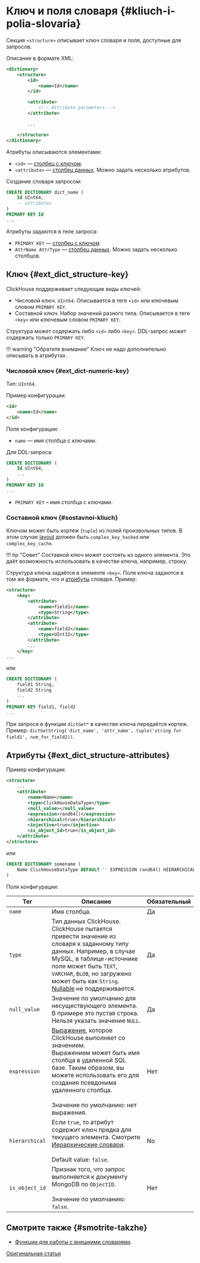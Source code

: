 # Ключ и поля словаря {#kliuch-i-polia-slovaria}

Секция `<structure>` описывает ключ словаря и поля, доступные для запросов.

Описание в формате XML:

``` xml
<dictionary>
    <structure>
        <id>
            <name>Id</name>
        </id>

        <attribute>
            <!-- Attribute parameters -->
        </attribute>

        ...

    </structure>
</dictionary>
```

Атрибуты описываются элементами:

-   `<id>` — [столбец с ключом](external-dicts-dict-structure.md#ext_dict_structure-key).
-   `<attribute>` — [столбец данных](external-dicts-dict-structure.md#ext_dict_structure-attributes). Можно задать несколько атрибутов.

Создание словаря запросом:

``` sql
CREATE DICTIONARY dict_name (
    Id UInt64,
    -- attributes
)
PRIMARY KEY Id
...
```

Атрибуты задаются в теле запроса:

-   `PRIMARY KEY` — [столбец с ключом](external-dicts-dict-structure.md#ext_dict_structure-key)
-   `AttrName AttrType` — [столбец данных](external-dicts-dict-structure.md#ext_dict_structure-attributes). Можно задать несколько столбцов.

## Ключ {#ext_dict_structure-key}

ClickHouse поддерживает следующие виды ключей:

-   Числовой ключ. `UInt64`. Описывается в теге `<id>` или ключевым словом `PRIMARY KEY`.
-   Составной ключ. Набор значений разного типа. Описывается в теге `<key>` или ключевым словом `PRIMARY KEY`.

Структура может содержать либо `<id>` либо `<key>`. DDL-запрос может содержать только `PRIMARY KEY`.

!!! warning "Обратите внимание"
    Ключ не надо дополнительно описывать в атрибутах.

### Числовой ключ {#ext_dict-numeric-key}

Тип: `UInt64`.

Пример конфигурации:

``` xml
<id>
    <name>Id</name>
</id>
```

Поля конфигурации:

-   `name` — имя столбца с ключами.

Для DDL-запроса:

``` sql
CREATE DICTIONARY (
    Id UInt64,
    ...
)
PRIMARY KEY Id
...
```

-   `PRIMARY KEY` – имя столбца с ключами.

### Составной ключ {#sostavnoi-kliuch}

Ключом может быть кортеж (`tuple`) из полей произвольных типов. В этом случае [layout](external-dicts-dict-layout.md) должен быть `complex_key_hashed` или `complex_key_cache`.

!!! tip "Совет"
    Составной ключ может состоять из одного элемента. Это даёт возможность использовать в качестве ключа, например, строку.

Структура ключа задаётся в элементе `<key>`. Поля ключа задаются в том же формате, что и [атрибуты](external-dicts-dict-structure.md) словаря. Пример:

``` xml
<structure>
    <key>
        <attribute>
            <name>field1</name>
            <type>String</type>
        </attribute>
        <attribute>
            <name>field2</name>
            <type>UInt32</type>
        </attribute>
        ...
    </key>
...
```

или

``` sql
CREATE DICTIONARY (
    field1 String,
    field2 String
    ...
)
PRIMARY KEY field1, field2
...
```

При запросе в функции `dictGet*` в качестве ключа передаётся кортеж. Пример: `dictGetString('dict_name', 'attr_name', tuple('string for field1', num_for_field2))`.

## Атрибуты {#ext_dict_structure-attributes}

Пример конфигурации:

``` xml
<structure>
    ...
    <attribute>
        <name>Name</name>
        <type>ClickHouseDataType</type>
        <null_value></null_value>
        <expression>rand64()</expression>
        <hierarchical>true</hierarchical>
        <injective>true</injective>
        <is_object_id>true</is_object_id>
    </attribute>
</structure>
```

или

``` sql
CREATE DICTIONARY somename (
    Name ClickHouseDataType DEFAULT '' EXPRESSION rand64() HIERARCHICAL INJECTIVE IS_OBJECT_ID
)
```

Поля конфигурации:

| Тег                                                  | Описание                                                                                                                                                                                                                                                                                                                                                      | Обязательный |
|------------------------------------------------------|---------------------------------------------------------------------------------------------------------------------------------------------------------------------------------------------------------------------------------------------------------------------------------------------------------------------------------------------------------------|--------------|
| `name`                                               | Имя столбца.                                                                                                                                                                                                                                                                                                                                                  | Да           |
| `type`                                               | Тип данных ClickHouse.<br/>ClickHouse пытается привести значение из словаря к заданному типу данных. Например, в случае MySQL, в таблице-источнике поле может быть `TEXT`, `VARCHAR`, `BLOB`, но загружено может быть как `String`. [Nullable](../../../sql-reference/data-types/nullable.md) не поддерживается. | Да           |
| `null_value`                                         | Значение по умолчанию для несуществующего элемента.<br/>В примере это пустая строка. Нельзя указать значение `NULL`.                                                                                                                                                                                                                                          | Да           |
| `expression`                                         | [Выражение](../../syntax.md#syntax-expressions), которое ClickHouse выполняет со значением.<br/>Выражением может быть имя столбца в удаленной SQL базе. Таким образом, вы можете использовать его для создания псевдонима удаленного столбца.<br/><br/>Значение по умолчанию: нет выражения.                                                                  | Нет          |
| <a name="hierarchical-dict-attr"></a> `hierarchical` | Если `true`, то атрибут содержит ключ предка для текущего элемента. Смотрите [Иерархические словари](external-dicts-dict-hierarchical.md).<br/><br/>Default value: `false`.                                                                                                                                                                                   | No           |
| `is_object_id`                                       | Признак того, что запрос выполняется к документу MongoDB по `ObjectID`.<br/><br/>Значение по умолчанию: `false`.                                                                                                                                                                                                                                              | Нет          |

## Смотрите также {#smotrite-takzhe}

-   [Функции для работы с внешними словарями](../../../sql-reference/functions/ext-dict-functions.md).

[Оригинальная статья](https://clickhouse.tech/docs/ru/query_language/dicts/external_dicts_dict_structure/) <!--hide-->
